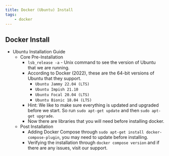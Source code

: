 ```yaml
---
title: Docker (Ubuntu) Install
tags:
    - docker
---
```


## Docker Install

- Ubuntu Installation Guide
  - Core Pre-Installation
    - `lsb_release -a` - Unix command to see the version of Ubuntu that we are running.
    - According to Docker (2022), these are the 64-bit versions of Ubuntu that they support.
      - `Ubuntu Jammy 22.04 (LTS)`
      - `Ubuntu Impish 21.10`
      - `Ubuntu Focal 20.04 (LTS)`
      - `Ubuntu Bionic 18.04 (LTS)`
    - Hint: We like to make sure everything is updated and upgraded before we start. So run `sudo apt-get update` and then `sudo apt-get upgrade`.
    - Now there are libraries that you will need before installing docker.
  - Post Installation
    - Adding Docker Compose through `sudo apt-get install docker-compose-plugin`, you may need to update before installing.
    - Verifying the installation through `docker compose version` and if there are any issues, visit our support.
